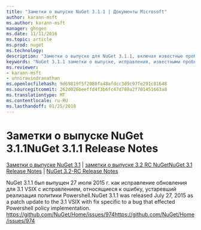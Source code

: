 ```yaml
---
title: "Заметки о выпуске NuGet 3.1.1 | Документы Microsoft"
author: karann-msft
ms.author: karann-msft
manager: ghogen
ms.date: 11/11/2016
ms.topic: article
ms.prod: nuget
ms.technology: 
description: "Заметки о выпуске для NuGet 3.1.1, включая известные проблемы, исправленные ошибки, добавленные функции и DCR."
keywords: "NuGet 3.1.1 заметки о выпуске, исправления, известными проблемами, добавлены функции, DCR"
ms.reviewer:
- karann-msft
- unniravindranathan
ms.openlocfilehash: 9d69819f5f2080fa48afdcc3d9c97fe291c81648
ms.sourcegitcommit: 262d026beeffd4f3b6fc47d780a2f701451663a8
ms.translationtype: MT
ms.contentlocale: ru-RU
ms.lasthandoff: 01/25/2018
---
```

# <a name="nuget-311-release-notes"></a><span data-ttu-id="9eb2e-104">Заметки о выпуске NuGet 3.1.1</span><span class="sxs-lookup"><span data-stu-id="9eb2e-104">NuGet 3.1.1 Release Notes</span></span>

<span data-ttu-id="9eb2e-105">[Заметки о выпуске NuGet 3.1](../release-notes/nuget-3.1.md) | [заметки о выпуске 3.2 RC NuGet](../release-notes/nuget-3.2-RC.md)</span><span class="sxs-lookup"><span data-stu-id="9eb2e-105">[NuGet 3.1 Release Notes](../release-notes/nuget-3.1.md) | [NuGet 3.2-RC Release Notes](../release-notes/nuget-3.2-RC.md)</span></span>

<span data-ttu-id="9eb2e-106">NuGet 3.1.1 был выпущен 27 июля 2015 г. как исправление обновления для 3.1 VSIX с исправлением, относящиеся к ошибку, устаревший реализация политики Powershell.</span><span class="sxs-lookup"><span data-stu-id="9eb2e-106">NuGet 3.1.1 was released July 27, 2015 as a patch update to the 3.1 VSIX with fix specific to a bug that effected Powershell policy implementation.</span></span>
[<span data-ttu-id="9eb2e-107">https://github.com/NuGet/Home/issues/974</span><span class="sxs-lookup"><span data-stu-id="9eb2e-107">https://github.com/NuGet/Home/issues/974</span></span>](https://github.com/NuGet/Home/issues/974)